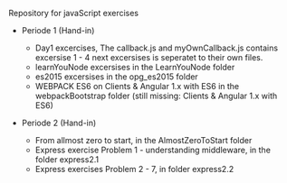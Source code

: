 Repository for javaScript exercises

- Periode 1 (Hand-in)
  - Day1 excercises, The callback.js and myOwnCallback.js contains excersise 1 - 4 next excersises is seperatet to their own files.
  - learnYouNode excersises in the LearnYouNode folder
  - es2015 excersises in the opg_es2015 folder
  - WEBPACK ES6 on Clients & Angular 1.x with ES6 in the webpackBootstrap folder (still missing: Clients & Angular 1.x with ES6)

- Periode 2 (Hand-in)
  - From allmost zero to start, in the AlmostZeroToStart folder
  - Express exercise Problem 1 - understanding middleware, in the folder express2.1
  - Express exercises Problem 2 - 7, in folder express2.2
